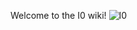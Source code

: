 Welcome to the I0 wiki!
![I0](https://user-images.githubusercontent.com/47986516/79690217-f4e04b00-8261-11ea-9b84-2e2665c930e3.png)

